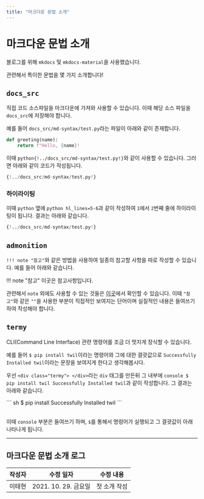 ```yaml
---
title: "마크다운 문법 소개"
---
```


# 마크다운 문법 소개

블로그를 위해 `mkdocs` 및 `mkdocs-material`을 사용했습니다.

관련해서 특이한 문법을 몇 가지 소개합니다!  

## `docs_src`
직접 코드 소스파일을 마크다운에 가져와 사용할 수 있습니다. 이때 해당 소스 파일을 `docs_src`에 저장해야 합니다.  

예를 들어 `docs_src/md-syntax/test.py`라는 파일이 아래와 같이 존재합니다.

```python
def greeting(name):
    return f"Hello, {name}!
```    

이때 `python{!../docs_src/md-syntax/test.py!}`와 같이 사용할 수 있습니다. 그러면 아래와 같이 코드가 작성됩니다.

```python
{!../docs_src/md-syntax/test.py!}
```

### 하이라이팅
이때 `python` 옆에 `python hl_lines=5-6`과 같이 작성하여 `1`에서 `2`번째 줄에 하이라이팅이 됩니다. 결과는 아래와 같습니다. 

```python hl_lines="1-2"
{!../docs_src/md-syntax/test.py!}
```

## `admonition`
`!!! note "참고"`와 같은 방법을 사용하여 일종의 참고할 사항을 따로 작성할 수 있습니다. 예를 들어 아래와 같습니다.

!!! note "참고"
    이곳은 참고사항입니다.

관련해서 `note` 외에도 사용할 수 있는 것들은 [이곳](https://squidfunk.github.io/mkdocs-material/reference/admonitions/#supported-types)에서 확인할 수 있습니다. 이때 `"참고"`와 같은 `""`을 사용한 부분이 직접적인 보여지는 단어이며 실질적인 내용은 들여쓰기하여 작성해야 합니다.

## `termy`
CLI(Command Line Interface) 관련 명령어를 조금 더 멋지게 장식할 수 있습니다.

예를 들어 `$ pip install twil`이라는 명령어와 그에 대한 결괏값으로 `Successfully Installed twil`이라는 문장을 보여지게 한다고 생각해봅시다.

우선 `<div class="termy"> </div>`라는 `div` 태그를 만든뒤 그 내부에 `console $ pip install twil Successfully Installed twil`과 같이 작성합니다. 그 결과는 아래와 같습니다.  

<div class="termy">
    ``` sh
    $ pip install
    Successfully Installed twil
    ```
</div>
<br />

이때 `console` 부분은 들여쓰기 하며, `$`를 통해서 명령어가 실행되고 그 결괏값이 아래 나타나게 됩니다.

---

## 마크다운 문법 소개 로그

|작성자|수정 일자|수정 내용|
|:--:|:-----:|:-----:|
|이태현|2021. 10. 29. 금요일|첫 소개 작성|


